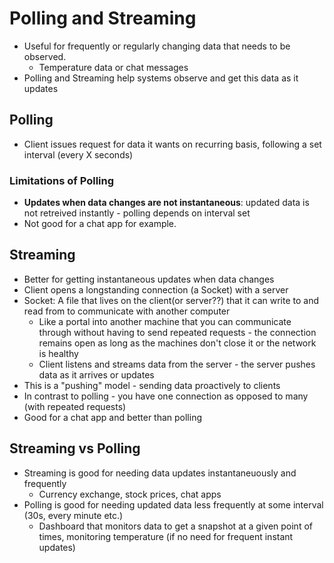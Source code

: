 # Polling and Streaming

- Useful for frequently or regularly changing data that needs to be observed.
  - Temperature data or chat messages
- Polling and Streaming help systems observe and get this data as it updates

## Polling

- Client issues request for data it wants on recurring basis, following a set interval (every X seconds)

### Limitations of Polling

- **Updates when data changes are not instantaneous**: updated data is not retreived instantly - polling depends on interval set
- Not good for a chat app for example.

## Streaming

- Better for getting instantaneous updates when data changes
- Client opens a longstanding connection (a Socket) with a server
- Socket: A file that lives on the client(or server??) that it can write to and read from to communicate with another computer
  - Like a portal into another machine that you can communicate through without having to send repeated requests - the connection remains open as long as the machines don't close it or the network is healthy
  - Client listens and streams data from the server - the server pushes data as it arrives or updates
- This is a "pushing" model - sending data proactively to clients
- In contrast to polling - you have one connection as opposed to many (with repeated requests)
- Good for a chat app and better than polling

## Streaming vs Polling
- Streaming is good for needing data updates instantaneuously and frequently
  - Currency exchange, stock prices, chat apps
- Polling is good for needing updated data less frequently at some interval (30s, every minute etc.)
  - Dashboard that monitors data to get a snapshot at a given point of times, monitoring temperature (if no need for frequent instant updates)
